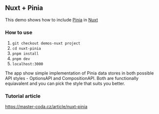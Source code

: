 ## Nuxt + Pinia
This demo shows how to include [Pinia](https://pinia.vuejs.org/) in [Nuxt](https://nuxt.com/)

### How to use
1. `git checkout demos-nuxt project`
2. `cd nuxt-pinia`
3. `pnpm install`
4. `pnpm dev` 
5. `localhost:3000` 

The app show simple implementation of Pinia data stores in both possible API styles - OptionsAPI and CompositionAPI. Both are functionally equiavalent and you can pick the style that suits you better.

### Tutorial article
https://master-coda.cz/article/nuxt-pinia
